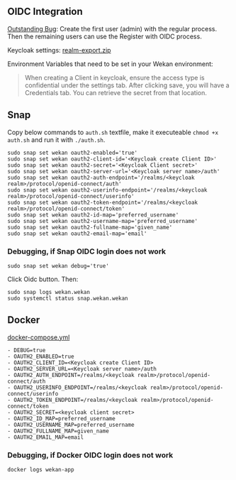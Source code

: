 ## OIDC Integration

[Outstanding Bug](https://github.com/wekan/wekan/issues/1874#issuecomment-460802250): Create the first user (admin) with the regular process.  Then the remaining users can use the Register with OIDC process.

Keycloak settings: [realm-export.zip](https://wekan.github.io/keycloak/realm-export.zip)

Environment Variables that need to be set in your Wekan environment:

> When creating a Client in keycloak, ensure the access type is confidential under the settings tab.  After clicking save, you will have a Credentials tab.  You can retrieve the secret from that location.

## Snap
Copy below commands to `auth.sh` textfile, make it executeable `chmod +x auth.sh` and run it with `./auth.sh`.
```
sudo snap set wekan oauth2-enabled='true'
sudo snap set wekan oauth2-client-id='<Keycloak create Client ID>'
sudo snap set wekan oauth2-secret='<Keycloak Client secret>'
sudo snap set wekan oauth2-server-url='<Keycloak server name>/auth'
sudo snap set wekan oauth2-auth-endpoint='/realms/<keycloak realm>/protocol/openid-connect/auth'
sudo snap set wekan oauth2-userinfo-endpoint='/realms/<keycloak realm>/protocol/openid-connect/userinfo'
sudo snap set wekan oauth2-token-endpoint='/realms/<keycloak realm>/protocol/openid-connect/token'
sudo snap set wekan oauth2-id-map='preferred_username'
sudo snap set wekan oauth2-username-map='preferred_username'
sudo snap set wekan oauth2-fullname-map='given_name'
sudo snap set wekan oauth2-email-map='email'
```
### Debugging, if Snap OIDC login does not work
```
sudo snap set wekan debug='true'
```
Click Oidc button. Then:
```
sudo snap logs wekan.wekan
sudo systemctl status snap.wekan.wekan
```

## Docker

[docker-compose.yml](https://github.com/wekan/wekan/blob/devel/docker-compose.yml)
```
- DEBUG=true
- OAUTH2_ENABLED=true
- OAUTH2_CLIENT_ID=<Keycloak create Client ID>
- OAUTH2_SERVER_URL=<Keycloak server name>/auth
- OAUTH2_AUTH_ENDPOINT=/realms/<keycloak realm>/protocol/openid-connect/auth
- OAUTH2_USERINFO_ENDPOINT=/realms/<keycloak realm>/protocol/openid-connect/userinfo
- OAUTH2_TOKEN_ENDPOINT=/realms/<keycloak realm>/protocol/openid-connect/token
- OAUTH2_SECRET=<keycloak client secret>
- OAUTH2_ID_MAP=preferred_username
- OAUTH2_USERNAME_MAP=preferred_username
- OAUTH2_FULLNAME_MAP=given_name
- OAUTH2_EMAIL_MAP=email
```
### Debugging, if Docker OIDC login does not work
```
docker logs wekan-app
```